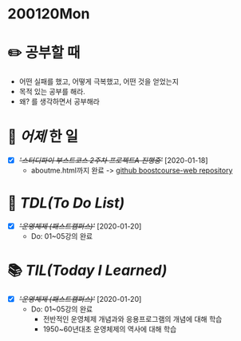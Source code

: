 # 200120Mon

# :pencil2: 공부할 때

- 어떤 실패를 했고, 어떻게 극복했고, 어떤 것을 얻었는지
- 목적 있는 공부를 해라.
- 왜? 를 생각하면서 공부해라

<!-- # 🌞 오늘의 _명언_ -->

# 📅 _어제_ 한 일

- [x] ~~_*'스터디파이 부스트코스 2주차 프로젝트A 진행중'*_~~ [2020-01-18]
  - aboutme.html까지 완료 -> [github boostcourse-web repository ](https://github.com/DevLimK1/boostcourse-web)

# :memo: _TDL(To Do List)_

<!-- ❌🔺❎🔼 -->

<!-- **G**:Goal(목표)<br> -->
<!-- **D**:Do(했음) -->

- [x] ~~_'운영체제 (패스트캠퍼스)'_~~ [2020-01-20]
  - Do: 01~05강의 완료

# 📚 _TIL(Today I Learned)_

- [x] ~~_'운영체제 (패스트캠퍼스)'_~~ [2020-01-20]
  - Do: 01~05강의 완료
    - 전반적인 운영체제 개념과와 응용프로그램의 개념에 대해 학습
    - 1950~60년대초 운영체제의 역사에 대해 학습

<!-- # 📖 _독서_ 마라톤 -->

<!-- - [x] ~~_\*['객체지향 사실과 오해'](https://github.com/DevLimK1/TIL/blob/master/%EB%8F%85%EC%84%9C%EB%A7%88%EB%9D%BC%ED%86%A4/%EA%B0%9D%EC%B2%B4%EC%A7%80%ED%96%A5%EC%9D%98_%EC%82%AC%EC%8B%A4%EA%B3%BC%EC%98%A4%ED%95%B4.md)\*\_~~ [2020-01-18]

  - p.177~206 -->

<!-- - [x] ~~_[이펙티브자바(3판)\_조슈아 블로크](https://github.com/DevLimK1/TIL/blob/master/%EB%8F%85%EC%84%9C%EB%A7%88%EB%9D%BC%ED%86%A4/%EC%9D%B4%ED%8E%99%ED%8B%B0%EB%B8%8C%EC%9E%90%EB%B0%943-E.md)_~~ [2020-01-18]
  - 읽은 page: p.23~39 / p.482 -->

<!-- * [x] ~~_'자바성능튜닝이야기'_~~ [2020-01-13]
  - p.41~p.56 -->

<!-- - [x] ~~_'CODE'_~~ [2020-01-11]
  - p.115~143 -->

<!-- # 💪 개발자라면 _운동_ 은 필수! -->

<!-- - [x] ~~_*헬스485일차 in 면목2동헬스장 16:30~17:30*_~~ [2020-01-18] -->

<!-- # :newspaper: 오늘 읽은 _it 개발, 기술 관련 기사, 블로그_ -->

<!-- # :disappointed: 오늘 _아쉬웠던 점_.. -->

<!-- # 📅 _내일_ 할 일 -->

  <!-- # 🛌 오늘 하루 _마무리_ 하며.. -->
